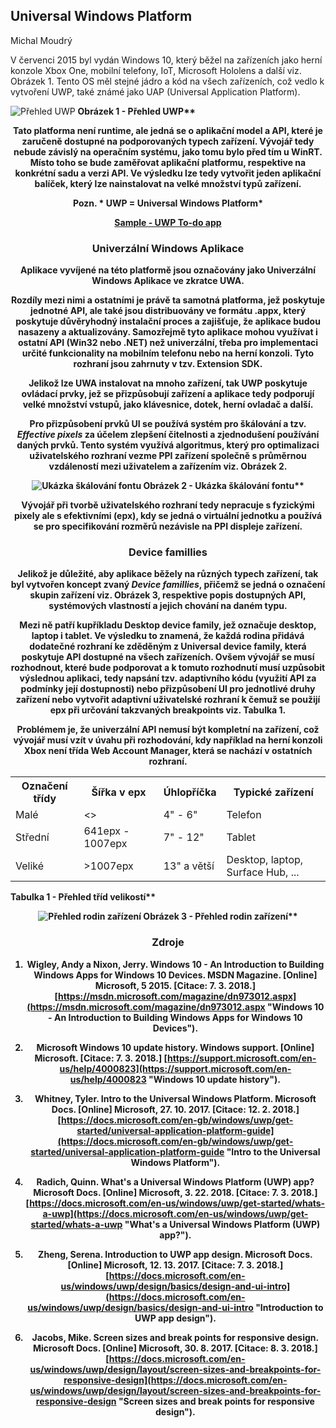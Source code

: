 ## Universal Windows Platform

Michal Moudrý

 V červenci 2015 byl vydán Windows 10, který běžel na zařízeních jako herní konzole Xbox One, mobilní telefony, IoT, Microsoft Hololens a další viz. Obrázek 1. Tento OS měl stejné jádro a kód na všech zařízeních, což vedlo k vytvoření UWP, také známé jako UAP (Universal Application Platform). 

![Přehled UWP](images/uwp.png "Přehled UWP")
<strong style="text-align: center;">Obrázek 1 - Přehled UWP**

 Tato platforma není runtime, ale jedná se o aplikační model a API, které je zaručeně dostupné na podporovaných typech zařízení. Vývojář tedy nebude závislý na operačním systému, jako tomu bylo před tím u WinRT. Místo toho se bude zaměřovat aplikační platformu, respektive na konkrétní sadu a verzi API. Ve výsledku lze tedy vytvořit jeden aplikační balíček, který lze nainstalovat na velké množství typů zařízení. 

Pozn. * UWP = Universal Windows Platform* 

 [Sample - UWP To-do app](https://github.com/MichalMoudry/UWP-TodoApp "UWP To-do app") 

### Univerzální Windows Aplikace

 Aplikace vyvíjené na této platformě jsou označovány jako Univerzální Windows Aplikace ve zkratce UWA. 

 Rozdíly mezi nimi a ostatními je právě ta samotná platforma, jež poskytuje jednotné API, ale také jsou distribuovány ve formátu .appx, který poskytuje důvěryhodný instalační proces a zajišťuje, že aplikace budou nasazeny a aktualizovány. Samozřejmě tyto aplikace mohou využívat i ostatní API (Win32 nebo .NET) než univerzální, třeba pro implementaci určité funkcionality na mobilním telefonu nebo na herní konzoli. Tyto rozhraní jsou zahrnuty v tzv. Extension SDK. 

 Jelikož lze UWA instalovat na mnoho zařízení, tak UWP poskytuje ovládací prvky, jež se přizpůsobují zařízení a aplikace tedy podporují velké množství vstupů, jako klávesnice, dotek, herní ovladač a další. 

 Pro přizpůsobení prvků UI se používá systém pro škálování a tzv. *Effective pixels* za účelem zlepšení čitelnosti a zjednodušení používání daných prvků. Tento systém využívá algoritmus, který pro optimalizaci uživatelského rozhraní vezme PPI zařízení společně s průměrnou vzdáleností mezi uživatelem a zařízením viz. Obrázek 2. 

![Ukázka škálování fontu](images/scalling.png "Ukázka škálování fontu")
<strong style="text-align: center;">Obrázek 2 - Ukázka škálování fontu**

 Vývojář při tvorbě uživatelského rozhraní tedy nepracuje s fyzickými pixely ale s efektivními (epx), kdy se jedná o virtuální jednotku a používá se pro specifikování rozměrů nezávisle na PPI displeje zařízení. 

### Device famillies

 Jelikož je důležité, aby aplikace běžely na různých typech zařízení, tak byl vytvořen koncept zvaný *Device famillies*, přičemž se jedná o označení skupin zařízení viz. Obrázek 3, respektive popis dostupných API, systémových vlastností a jejich chování na daném typu. 

 Mezi ně patří kupříkladu Desktop device family, jež označuje desktop, laptop i tablet. Ve výsledku to znamená, že každá rodina přidává dodatečné rozhraní ke zděděným z Universal device family, která poskytuje API dostupné na všech zařízeních. Ovšem vývojář se musí rozhodnout, které bude podporovat a k tomuto rozhodnutí musí uzpůsobit výslednou aplikaci, tedy napsání tzv. adaptivního kódu (využití API za podmínky její dostupnosti) nebo přizpůsobení UI pro jednotlivé druhy zařízení nebo vytvořit adaptivní uživatelské rozhraní k čemuž se použijí epx při určování takzvaných breakpoints viz. Tabulka 1. 

 Problémem je, že univerzální API nemusí být kompletní na zařízení, což vývojář musí vzít v úvahu při rozhodování, kdy například na herní konzoli Xbox není třída Web Account Manager, která se nachází v ostatních rozhraní. 

<table class="table-basic">
    <tr class="mdl-color--primary">
        <th>Označení třídy</th>
        <th>Šířka v epx</th>
        <th>Úhlopříčka</th>
        <th>Typické zařízení</th>
    </tr>
    <tr>
        <td>Malé</td>
        <td><></td>
        <td>4" - 6"</td>
        <td>Telefon</td>
    </tr>
    <tr>
        <td>Střední</td>
        <td>641epx - 1007epx</td>
        <td>7" - 12"</td>
        <td>Tablet</td>
    </tr>
    <tr>
        <td>Veliké</td>
        <td>>1007epx</td>
        <td>13" a větší</td>
        <td>Desktop, laptop, Surface Hub, ...</td>
    </tr>
</table>
<strong style="text-align: center;">Tabulka 1 - Přehled tříd velikostí**

![Přehled rodin zařízení](images/device-family-tree.png "Přehled rodin zařízení")
<strong style="text-align: center;">Obrázek 3 - Přehled rodin zařízení**

### Zdroje

 1. **Wigley, Andy** a **Nixon, Jerry**. Windows 10 - An Introduction to Building Windows Apps for Windows 10 Devices. MSDN Magazine. [Online] Microsoft, 5 2015. [Citace: 7. 3. 2018.] [https://msdn.microsoft.com/magazine/dn973012.aspx](https://msdn.microsoft.com/magazine/dn973012.aspx "Windows 10 - An Introduction to Building Windows Apps for Windows 10 Devices"). 

 2. **Microsoft** Windows 10 update history. Windows support. [Online] Microsoft. [Citace: 7. 3. 2018.] [https://support.microsoft.com/en-us/help/4000823](https://support.microsoft.com/en-us/help/4000823 "Windows 10 update history"). 

 3. **Whitney, Tyler**. Intro to the Universal Windows Platform. Microsoft Docs. [Online] Microsoft, 27. 10. 2017. [Citace: 12. 2. 2018.] [https://docs.microsoft.com/en-gb/windows/uwp/get-started/universal-application-platform-guide](https://docs.microsoft.com/en-gb/windows/uwp/get-started/universal-application-platform-guide "Intro to the Universal Windows Platform"). 

 4. **Radich, Quinn**. What's a Universal Windows Platform (UWP) app? Microsoft Docs. [Online] Microsoft, 3. 22. 2018. [Citace: 7. 3. 2018.] [https://docs.microsoft.com/en-us/windows/uwp/get-started/whats-a-uwp](https://docs.microsoft.com/en-us/windows/uwp/get-started/whats-a-uwp "What's a Universal Windows Platform (UWP) app?"). 

 5. **Zheng, Serena**. Introduction to UWP app design. Microsoft Docs. [Online] Microsoft, 12. 13. 2017. [Citace: 7. 3. 2018.] [https://docs.microsoft.com/en-us/windows/uwp/design/basics/design-and-ui-intro](https://docs.microsoft.com/en-us/windows/uwp/design/basics/design-and-ui-intro "Introduction to UWP app design"). 

 6. **Jacobs, Mike**. Screen sizes and break points for responsive design. Microsoft Docs. [Online] Microsoft, 30. 8. 2017. [Citace: 8. 3. 2018.] [https://docs.microsoft.com/en-us/windows/uwp/design/layout/screen-sizes-and-breakpoints-for-responsive-design](https://docs.microsoft.com/en-us/windows/uwp/design/layout/screen-sizes-and-breakpoints-for-responsive-design "Screen sizes and break points for responsive design"). 
</strong></strong></strong></strong>